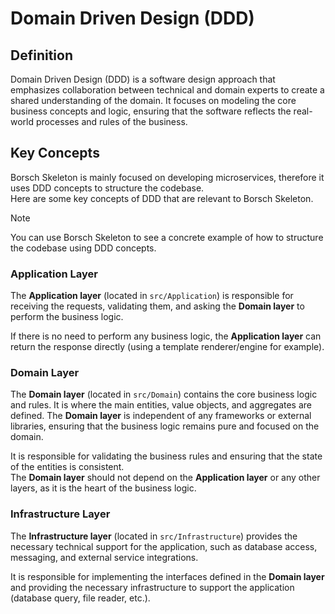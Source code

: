 # Domain Driven Design (DDD)

## Definition

Domain Driven Design (DDD) is a software design approach that emphasizes collaboration between technical and domain
experts to create a shared understanding of the domain. It focuses on modeling the core business concepts and logic,
ensuring that the software reflects the real-world processes and rules of the business.

## Key Concepts

Borsch Skeleton is mainly focused on developing microservices, therefore it uses DDD concepts to structure the codebase.  
Here are some key concepts of DDD that are relevant to Borsch Skeleton.

> [!NOTE]
> You can use Borsch Skeleton to see a concrete example of how to structure the codebase using DDD concepts.

### Application Layer

The **Application layer** (located in `src/Application`) is responsible for receiving the requests, validating them, and
asking the **Domain layer** to perform the business logic.

If there is no need to perform any business logic, the **Application layer** can return the response directly (using a 
template renderer/engine for example).

### Domain Layer

The **Domain layer** (located in `src/Domain`) contains the core business logic and rules. It is where the main entities,
value objects, and aggregates are defined. The **Domain layer** is independent of any frameworks or external libraries,
ensuring that the business logic remains pure and focused on the domain.

It is responsible for validating the business rules and ensuring that the state of the entities is consistent.  
The **Domain layer** should not depend on the **Application layer** or any other layers, as it is the heart of the
business logic.

### Infrastructure Layer

The **Infrastructure layer** (located in `src/Infrastructure`) provides the necessary technical support for the
application, such as database access, messaging, and external service integrations. 

It is responsible for implementing the interfaces defined in the **Domain layer** and providing the necessary
infrastructure to support the application (database query, file reader, etc.).
